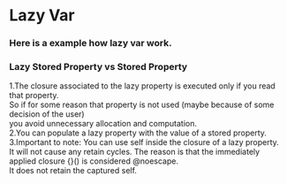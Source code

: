 Lazy Var
===

### Here is a example how lazy var work.

### Lazy Stored Property vs Stored Property

1.The closure associated to the lazy property is executed only if you read that property. <br>
So if for some reason that property is not used (maybe because of some decision of the user) <br>
you avoid unnecessary allocation and computation.<br>
2.You can populate a lazy property with the value of a stored property.<br>
3.Important to note: You can use self inside the closure of a lazy property. <br>
It will not cause any retain cycles. The reason is that the immediately applied closure {}() is considered @noescape.<br>
It does not retain the captured self.
